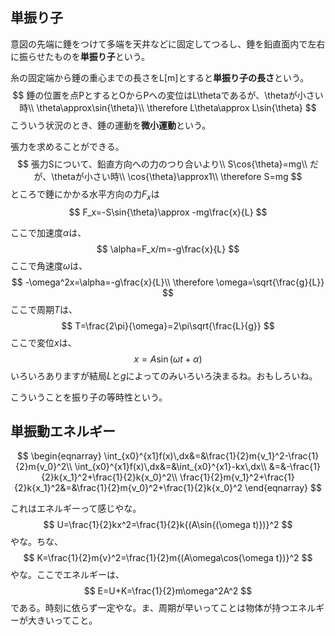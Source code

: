 ## 単振り子

意図の先端に錘をつけて多端を天井などに固定してつるし、錘を鉛直面内で左右に振らせたものを**単振り子**という。

糸の固定端から錘の重心までの長さをL[m]とすると**単振り子の長さ**という。
$$
錘の位置を点PとするとOからPへの変位はL\thetaであるが、\thetaが小さい時\\
\theta\approx\sin{\theta}\\
\therefore L\theta\approx L\sin{\theta}
$$
こういう状況のとき、錘の運動を**微小運動**という。

張力を求めることができる。
$$
張力Sについて、鉛直方向への力のつり合いより\\
S\cos{\theta}=mg\\
だが、\thetaが小さい時\\
\cos{\theta}\approx1\\
\therefore S=mg
$$
ところで錘にかかる水平方向の力$F_x$は
$$
F_x=-S\sin{\theta}\approx -mg\frac{x}{L}
$$

ここで加速度$\alpha$は、
$$
\alpha=F_x/m=-g\frac{x}{L}
$$
ここで角速度$\omega$は、
$$
-\omega^2x=\alpha=-g\frac{x}{L}\\
\therefore \omega=\sqrt{\frac{g}{L}}
$$
ここで周期$T$は、
$$
T=\frac{2\pi}{\omega}=2\pi\sqrt{\frac{L}{g}}
$$
ここで変位$x$は、
$$
x=A\sin{(\omega t+\alpha)}
$$
いろいろありますが結局$L$と$g$によってのみいろいろ決まるね。おもしろいね。

こういうことを振り子の等時性という。

## 単振動エネルギー

$$
\begin{eqnarray}
\int_{x0}^{x1}f(x)\,dx&=&\frac{1}{2}m{v_1}^2-\frac{1}{2}m{v_0}^2\\
\int_{x0}^{x1}f(x)\,dx&=&\int_{x0}^{x1}-kx\,dx\\
&=&-\frac{1}{2}k{x_1}^2+\frac{1}{2}k{x_0}^2\\
\frac{1}{2}m{v_1}^2+\frac{1}{2}k{x_1}^2&=&\frac{1}{2}m{v_0}^2+\frac{1}{2}k{x_0}^2
\end{eqnarray}
$$

これはエネルギーって感じやな。
$$
U=\frac{1}{2}kx^2=\frac{1}{2}k{(A\sin{(\omega t)})}^2
$$
やな。ちな、
$$
K=\frac{1}{2}m{v}^2=\frac{1}{2}m{(A\omega\cos{\omega t})}^2
$$
やな。ここでエネルギーは、
$$
E=U+K=\frac{1}{2}m\omega^2A^2
$$
である。時刻に依らず一定やな。ま、周期が早いってことは物体が持つエネルギーが大きいってこと。